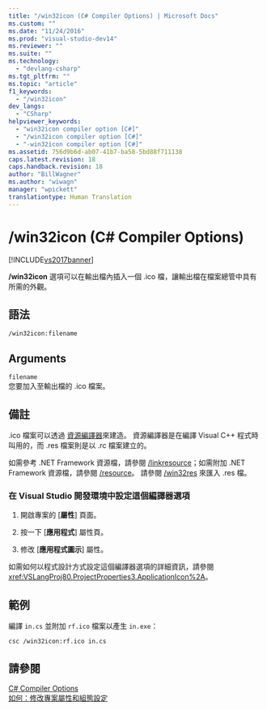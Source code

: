 ```yaml
---
title: "/win32icon (C# Compiler Options) | Microsoft Docs"
ms.custom: ""
ms.date: "11/24/2016"
ms.prod: "visual-studio-dev14"
ms.reviewer: ""
ms.suite: ""
ms.technology: 
  - "devlang-csharp"
ms.tgt_pltfrm: ""
ms.topic: "article"
f1_keywords: 
  - "/win32icon"
dev_langs: 
  - "CSharp"
helpviewer_keywords: 
  - "win32icon compiler option [C#]"
  - "/win32icon compiler option [C#]"
  - "-win32icon compiler option [C#]"
ms.assetid: 756d9b6d-ab07-41b7-ba58-5bd88f711138
caps.latest.revision: 18
caps.handback.revision: 18
author: "BillWagner"
ms.author: "wiwagn"
manager: "wpickett"
translationtype: Human Translation
---
```

# /win32icon (C# Compiler Options)
[!INCLUDE[vs2017banner](../../../csharp/includes/vs2017banner.md)]

**\/win32icon** 選項可以在輸出檔內插入一個 .ico 檔，讓輸出檔在檔案總管中具有所需的外觀。  
  
## 語法  
  
```  
/win32icon:filename  
```  
  
## Arguments  
 `filename`  
 您要加入至輸出檔的 .ico 檔案。  
  
## 備註  
 .ico 檔案可以透過 [資源編譯器](http://go.microsoft.com/fwlink/?LinkId=148370)來建造。  資源編譯器是在編譯 Visual C\+\+ 程式時叫用的，而 .res 檔案則是以 .rc 檔案建立的。  
  
 如需參考 .NET Framework 資源檔，請參閱 [\/linkresource](../../../csharp/language-reference/compiler-options/linkresource-compiler-option.md)；如需附加 .NET Framework 資源檔，請參閱 [\/resource](../../../csharp/language-reference/compiler-options/resource-compiler-option.md)。  請參閱 [\/win32res](../../../csharp/language-reference/compiler-options/win32res-compiler-option.md) 來匯入 .res 檔。  
  
### 在 Visual Studio 開發環境中設定這個編譯器選項  
  
1.  開啟專案的 \[**屬性**\] 頁面。  
  
2.  按一下 \[**應用程式**\] 屬性頁。  
  
3.  修改 \[**應用程式圖示**\] 屬性。  
  
 如需如何以程式設計方式設定這個編譯器選項的詳細資訊，請參閱 <xref:VSLangProj80.ProjectProperties3.ApplicationIcon%2A>。  
  
## 範例  
 編譯 `in.cs` 並附加 `rf.ico` 檔案以產生 `in.exe`：  
  
```  
csc /win32icon:rf.ico in.cs  
```  
  
## 請參閱  
 [C\# Compiler Options](../../../csharp/language-reference/compiler-options/index.md)   
 [如何：修改專案屬性和組態設定](http://msdn.microsoft.com/zh-tw/e7184bc5-2f2b-4b4f-aa9a-3ecfcbc48b67)